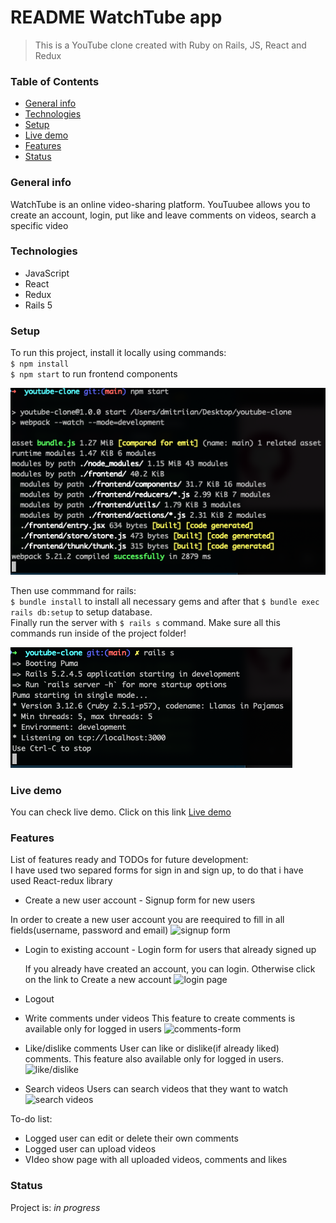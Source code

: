 # README WatchTube app
  > This is a YouTube clone created with Ruby on Rails, JS, React and Redux

### Table of Contents
* [General info](#general-info)
* [Technologies](#technologies)
* [Setup](#setup)
* [Live demo](https://youtuubee.herokuapp.com/?#/)
* [Features](#features)
* [Status](#setup)

### General info
 WatchTube is an online video-sharing platform. YouTuubee allows you to create an account, login, put like and leave comments on videos, search 
 a specific video

### Technologies
 * JavaScript
 * React
 * Redux
 * Rails 5

### Setup
To run this project, install it locally using commands: <br />
`$ npm install` <br />
`$ npm start` to run frontend components <br />

![npm start](https://github.com/andmitriy93/Fullstack_Project_Youtube/blob/main/screenshots/Screen%20Shot%202021-02-20%20at%201.35.00%20AM.png) 


Then use commmand for rails: <br />
`$ bundle install` to install all necessary gems and after that `$ bundle exec rails db:setup` to setup database. <br />
Finally run the server with `$ rails s` command. Make sure all this commands run inside of the project folder!

![rails server](https://github.com/andmitriy93/Fullstack_Project_Youtube/blob/main/screenshots/Screen%20Shot%202021-02-20%20at%201.35.29%20AM.png)

### Live demo
You can check live demo. Click on this link [Live demo](https://youtuubee.herokuapp.com/?#/)


### Features
List of features ready and TODOs for future development:
<br />
I have used two separed forms for sign in and sign up, to do that i have used React-redux library
* Create a new user account - Signup form for new users

In order to create a new user account you are reequired to fill in all fields(username, password and email)
![signup form](https://youtube-clone-seeds.s3-us-west-1.amazonaws.com/Screen+Shot+2021-03-31+at+7.55.12+PM.png)

* Login to existing account - Login form for users that already signed up

  If you already have created an account, you can login. Otherwise click on the link to Create a new account
  ![login page](https://youtube-clone-seeds.s3-us-west-1.amazonaws.com/Screen+Shot+2021-03-31+at+8.49.21+PM.png)
  
* Logout
* Write comments under videos
  This feature to create comments is available only for logged in users
![comments-form](https://youtube-clone-seeds.s3-us-west-1.amazonaws.com/Screen+Shot+2021-04-03+at+2.06.10+AM.png)

* Like/dislike comments
  User can like or dislike(if already liked) comments. This feature also available only for logged in users.
![like/dislike](https://youtube-clone-seeds.s3-us-west-1.amazonaws.com/Screen+Shot+2021-04-03+at+2.06.10+AM.png)

* Search videos
  Users can search videos that they want to watch
  ![search videos](https://youtube-clone-seeds.s3-us-west-1.amazonaws.com/Screen+Shot+2021-04-10+at+12.29.45+AM.png)

To-do list:
* Logged user can edit or delete their own comments
* Logged user can upload videos
* VIdeo show page with all uploaded videos, comments and likes


### Status
Project is: _in progress_


